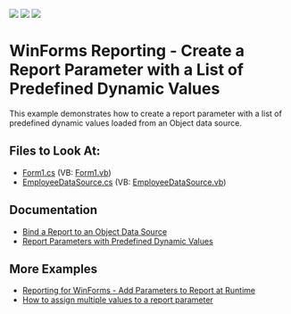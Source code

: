 <!-- default badges list -->
![](https://img.shields.io/endpoint?url=https://codecentral.devexpress.com/api/v1/VersionRange/128598471/22.2.3%2B)
[![](https://img.shields.io/badge/Open_in_DevExpress_Support_Center-FF7200?style=flat-square&logo=DevExpress&logoColor=white)](https://supportcenter.devexpress.com/ticket/details/T236094)
[![](https://img.shields.io/badge/📖_How_to_use_DevExpress_Examples-e9f6fc?style=flat-square)](https://docs.devexpress.com/GeneralInformation/403183)
<!-- default badges end -->
# WinForms Reporting - Create a Report Parameter with a List of Predefined Dynamic Values

This example demonstrates how to create a report parameter with a list of predefined dynamic values loaded from an Object data source.

## Files to Look At:

* [Form1.cs](./CS/Form1.cs) (VB: [Form1.vb](./VB/Form1.vb))
* [EmployeeDataSource.cs](./CS/EmployeeDataSource.cs) (VB: [EmployeeDataSource.vb](./VB/EmployeeDataSource.vb))

## Documentation

* [Bind a Report to an Object Data Source](https://docs.devexpress.com/XtraReports/17784/detailed-guide-to-devexpress-reporting/bind-reports-to-data/business-object/bind-a-report-to-an-object-data-source)
* [Report Parameters with Predefined Dynamic Values](https://docs.devexpress.com/XtraReports/401662/detailed-guide-to-devexpress-reporting/use-report-parameters/report-parameters-with-predefined-dynamic-values) 

## More Examples

* [Reporting for WinForms - Add Parameters to Report at Runtime](https://github.com/DevExpress-Examples/reporting-winforms-add-report-parameters)
* [How to assign multiple values to a report parameter](https://github.com/DevExpress-Examples/reporting-winforms-parameter-static-list)


